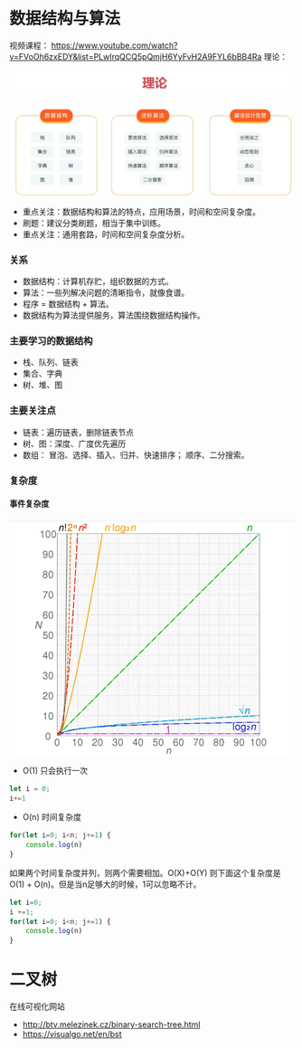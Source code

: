 # 数据结构与算法

视频课程： https://www.youtube.com/watch?v=FVoOh6zxEDY&list=PLwIrqQCQ5pQmjH6YyFvH2A9FYL6bBB4Ra
理论：

![理论](./png/1.png "理论基础图片")

- 重点关注：数据结构和算法的特点，应用场景，时间和空间复杂度。
- 刷题：建议分类刷题，相当于集中训练。
- 重点关注：通用套路，时间和空间复杂度分析。


### 关系

- 数据结构：计算机存贮，组织数据的方式。
- 算法：一些列解决问题的清晰指令，就像食谱。
- 程序 = 数据结构 + 算法。
- 数据结构为算法提供服务，算法围绕数据结构操作。


### 主要学习的数据结构
- 栈、队列、链表
- 集合、字典
- 树、堆、图

### 主要关注点
- 链表：遍历链表，删除链表节点
- 树、图：深度、广度优先遍历
- 数组： 冒泡、选择、插入、归并、快速排序； 顺序、二分搜索。

### 复杂度

#### 事件复杂度
![时间复杂度图](./png/2.png)

- O(1) 只会执行一次

```js
let i = 0;
i+=1
```

- O(n) 时间复杂度
```js
for(let i=0; i<n; j+=1) {
    console.log(n)
}
```

如果两个时间复杂度并列，则两个需要相加。O(X)+O(Y)
则下面这个复杂度是 O(1) + O(n)。但是当n足够大的时候，1可以忽略不计。

```js
let i=0;
i +=1;
for(let i=0; i<n; j+=1) {
    console.log(n)
}
```




# 二叉树

在线可视化网站

- http://btv.melezinek.cz/binary-search-tree.html
- https://visualgo.net/en/bst
